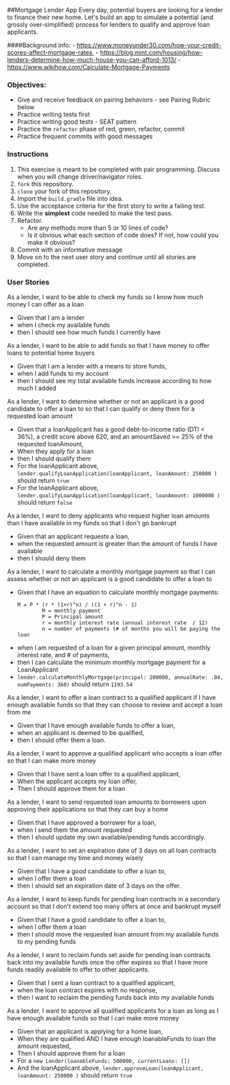 ##Mortgage Lender App
Every day, potential buyers are looking for a lender to finance their new home.
Let's build an app to simulate a potential (and grossly  over-simplified) process for lenders to qualify and approve loan applicants.

####Background info:
	- https://www.moneyunder30.com/how-your-credit-scores-affect-mortgage-rates 	- https://blog.mint.com/housing/how-lenders-determine-how-much-house-you-can-afford-1013/
	- https://www.wikihow.com/Calculate-Mortgage-Payments

### Objectives:

- Give and receive feedback on pairing behaviors - see Pairing Rubric below
- Practice writing tests first
- Practice writing good tests - SEAT pattern
- Practice the `refactor` phase of red, green, refactor, commit
- Practice frequent commits with good messages

### Instructions

1. This exercise is meant to be completed with pair programming.  Discuss when you will change driver/navigator roles.
1. `fork` this repository.
1. `clone` your fork of this repository.
1. Import the `build.gradle` file into idea.
1. Use the acceptance criteria for the first story to write a failing test.
1. Write the **simplest** code needed to make the test pass. 
1. Refactor. 
    - Are any methods more than 5 or 10 lines of code?
    - Is it obvious what each section of code does? If not, how could you make it obvious?
1. Commit with an informative message
1. Move on to the next user story and continue until all stories are completed.


### User Stories

As a lender, I want to be able to check my funds so I know how much money I can offer as a loan
- Given that I am a lender
- when I check my available funds
- then I should see how much funds I currently have

As a lender, I want to be able to add funds so that I have money to offer loans to potential home buyers
- Given that I am a lender with a means to store funds,
- when I add funds to my account
- then I should see my total available funds increase according to how much I added


As a lender, I want to determine whether or not an applicant is a good candidate to offer a loan to so that I can qualify or deny them for a requested loan amount
- Given that a loanApplicant has a good debt-to-income ratio (DTI < 36%), a credit score above 620, and an amountSaved >= 25% of the requested loanAmount,
- When they apply for a loan
- then I should qualify them
- For the loanApplicant above, `lender.qualifyLoanApplication(loanApplicant, loanAmount: 250000 )` should return `true`
- For the loanApplicant above, `lender.qualifyLoanApplication(loanApplicant, loanAmount: 1000000 )` should return `false`


As a lender, I want to deny applicants who request higher loan amounts than I have available in my funds so that I don't go bankrupt
- Given that an applicant requests a loan,
- when the requested amount is greater than the amount of funds I have available
- then I should deny them


As a lender, I want to calculate a monthly mortgage payment so that I can assess whether or not an applicant is a good candidate to offer a loan to
- Given that I have an equation to calculate monthly mortgage payments:
	``` 			
	M = P * (r * (1+r)^n) / ((1 + r)^n - 1)
			M = monthly payment
			P = Principal amount
			r = monthly interest rate (annual interest rate  / 12)
			n = number of payments (# of months you will be paying the loan
- when I am requested of a loan for a given principal amount, monthly interest rate, and # of payments,
- then I can calculate the minimum monthly mortgage payment for a LoanApplicant
- `lender.calculateMonthlyMortgage(principal: 200000, annualRate: .04, numPayments: 360)` should return `1193.54`


As a lender, I want to offer a loan contract to a qualified applicant if I have enough available funds so that they can choose to review and accept a loan from me
- Given that I have enough available funds to offer a loan,
- when an applicant is deemed to be qualified,
- then I should offer them a loan.


As a lender, I want to approve a qualified applicant who accepts a loan offer so that I can make more money
- Given that I have sent a loan offer to a qualified applicant,
- When the applicant accepts my loan offer,
- Then I should approve them for a loan


As a lender, I want to send requested loan amounts to borrowers upon approving their applications so that they can buy a home
- Given that I have approved a borrower for a loan,
- when I send them the amount requested
- then I should update my own available/pending funds accordingly.


As a lender, I want to set an expiration date of 3 days on all loan contracts so that I can manage my time and money wisely
- Given that I have a good candidate to offer a loan to,
- when I offer them a loan
- then I should set an expiration date of 3 days on the offer.


As a lender, I want to keep funds for pending loan contracts in a secondary account so that I don't extend too many offers at once and bankrupt myself
- Given that I have a good candidate to offer a loan to,
- when I offer them a loan
- then I should move the requested loan amount from my available funds to my pending funds


As a lender, I want to reclaim funds set aside for pending loan contracts back into my available funds once the offer expires so that I have more funds readily available to offer to other applicants.
- Given that I sent a loan contract to a qualified applicant,
- when the loan contract expires with no response,
- then I want to reclaim the pending funds back into my available funds


As a lender, I want to approve all qualified applicants for a loan as long as I have enough available funds so that I can make more money
- Given that an applicant is applying for a home loan,
- When they are qualified AND I have enough loanableFunds to loan the amount requested,
- Then I should approve them for a loan
- For a `new Lender(loanableFunds: 500000, currentLoans: [])`
- And the loanApplicant above, `lender.approveLoan(loanApplicant, loanAmount: 250000 )` should return `true`